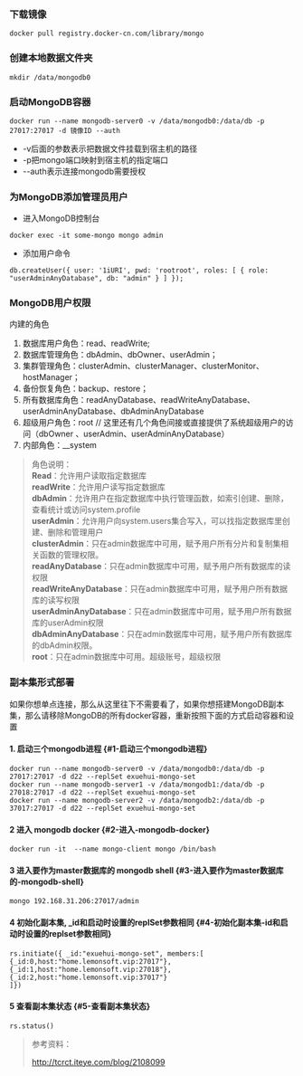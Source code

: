 ### 下载镜像

```
docker pull registry.docker-cn.com/library/mongo
```

### 

### 创建本地数据文件夹

```
mkdir /data/mongodb0
```

### 启动MongoDB容器

```
docker run --name mongodb-server0 -v /data/mongodb0:/data/db -p 27017:27017 -d 镜像ID --auth
```

* -v后面的参数表示把数据文件挂载到宿主机的路径
* -p把mongo端口映射到宿主机的指定端口
* --auth表示连接mongodb需要授权

### 为MongoDB添加管理员用户

* 进入MongoDB控制台

```
docker exec -it some-mongo mongo admin
```

* 添加用户命令

```
db.createUser({ user: '1iURI', pwd: 'rootroot', roles: [ { role: "userAdminAnyDatabase", db: "admin" } ] });
```



### MongoDB用户权限

内建的角色

1. 数据库用户角色：read、readWrite;
2. 数据库管理角色：dbAdmin、dbOwner、userAdmin；
3. 集群管理角色：clusterAdmin、clusterManager、clusterMonitor、hostManager；
4. 备份恢复角色：backup、restore；
5. 所有数据库角色：readAnyDatabase、readWriteAnyDatabase、userAdminAnyDatabase、dbAdminAnyDatabase
6. 超级用户角色：root // 这里还有几个角色间接或直接提供了系统超级用户的访问（dbOwner 、userAdmin、userAdminAnyDatabase）
7. 内部角色：\_\_system

> 角色说明：  
> **Read**：允许用户读取指定数据库  
> **readWrite**：允许用户读写指定数据库  
> **dbAdmin**：允许用户在指定数据库中执行管理函数，如索引创建、删除，查看统计或访问system.profile  
> **userAdmin**：允许用户向system.users集合写入，可以找指定数据库里创建、删除和管理用户  
> **clusterAdmin**：只在admin数据库中可用，赋予用户所有分片和复制集相关函数的管理权限。  
> **readAnyDatabase**：只在admin数据库中可用，赋予用户所有数据库的读权限  
> **readWriteAnyDatabase**：只在admin数据库中可用，赋予用户所有数据库的读写权限  
> **userAdminAnyDatabase**：只在admin数据库中可用，赋予用户所有数据库的userAdmin权限  
> **dbAdminAnyDatabase**：只在admin数据库中可用，赋予用户所有数据库的dbAdmin权限。  
> **root**：只在admin数据库中可用。超级账号，超级权限



### 副本集形式部署

如果你想单点连接，那么从这里往下不需要看了，如果你想搭建MongoDB副本集，那么请移除MongoDB的所有docker容器，重新按照下面的方式启动容器和设置

#### 1. 启动三个mongodb进程 {#1-启动三个mongodb进程}

```
docker run --name mongodb-server0 -v /data/mongodb0:/data/db -p 27017:27017 -d d22 --replSet exuehui-mongo-set
docker run --name mongodb-server1 -v /data/mongodb1:/data/db -p 27018:27017 -d d22 --replSet exuehui-mongo-set
docker run --name mongodb-server2 -v /data/mongodb2:/data/db -p 37017:27017 -d d22 --replSet exuehui-mongo-set
```

#### 2 进入 mongodb docker {#2-进入-mongodb-docker}

```
docker run -it  --name mongo-client mongo /bin/bash
```

#### 3 进入要作为master数据库的 mongodb shell {#3-进入要作为master数据库的-mongodb-shell}

```
mongo 192.168.31.206:27017/admin
```

#### 4 初始化副本集, \_id和启动时设置的replSet参数相同 {#4-初始化副本集-id和启动时设置的replset参数相同}

```
rs.initiate({ _id:"exuehui-mongo-set", members:[
{_id:0,host:"home.lemonsoft.vip:27017"}, {_id:1,host:"home.lemonsoft.vip:27018"}, {_id:2,host:"home.lemonsoft.vip:37017"}
]})
```

#### 5 查看副本集状态 {#5-查看副本集状态}

```
rs.status()
```





> 参考资料：
>
> http://tcrct.iteye.com/blog/2108099



